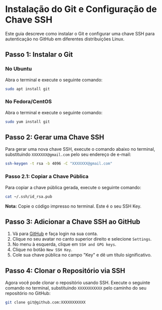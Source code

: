 # Instalação do Git e Configuração de Chave SSH

Este guia descreve como instalar o Git e configurar uma chave SSH para autenticação no GitHub em diferentes distribuições Linux.

## Passo 1: Instalar o Git

### No Ubuntu
Abra o terminal e execute o seguinte comando:
```bash
sudo apt install git
```

### No Fedora/CentOS
Abra o terminal e execute o seguinte comando:
```bash
sudo yum install git
```

## Passo 2: Gerar uma Chave SSH

Para gerar uma nova chave SSH, execute o comando abaixo no terminal, substituindo `XXXXXXX@gmail.com` pelo seu endereço de e-mail:
```bash
ssh-keygen -t rsa -b 4096 -C "XXXXXXX@gmail.com"
```

### Passo 2.1: Copiar a Chave Pública

Para copiar a chave pública gerada, execute o seguinte comando:
```bash
cat ~/.ssh/id_rsa.pub
```
**Nota:** Copie o código impresso no terminal. Este é o seu SSH Key.

## Passo 3: Adicionar a Chave SSH ao GitHub

1. Vá para [GitHub](https://github.com) e faça login na sua conta.
2. Clique no seu avatar no canto superior direito e selecione `Settings`.
3. No menu à esquerda, clique em `SSH and GPG keys`.
4. Clique no botão `New SSH Key`.
5. Cole sua chave pública no campo "Key" e dê um título significativo.

## Passo 4: Clonar o Repositório via SSH

Agora você pode clonar o repositório usando SSH. Execute o seguinte comando no terminal, substituindo `XXXXXXXXXXX` pelo caminho do seu repositório no GitHub:
```bash
git clone git@github.com:XXXXXXXXXXX
```

